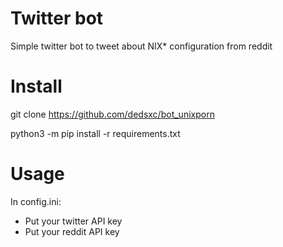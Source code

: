 # Twitter bot

Simple twitter bot to tweet about NIX* configuration from reddit

# Install

git clone https://github.com/dedsxc/bot_unixporn

python3 -m pip install -r requirements.txt

# Usage

In config.ini:
- Put your twitter API key
- Put your reddit API key
